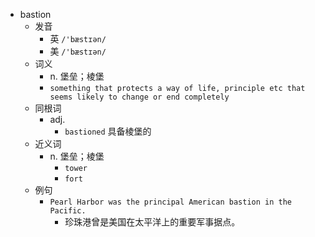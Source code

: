 - bastion
  - 发音
    - 英 `/'bæstɪən/`
    - 美 `/'bæstɪən/`
  - 词义
    - n. 堡垒；棱堡
    - `something that protects a way of life, principle etc that seems likely to change or end completely`
  - 同根词
    - adj.
      - `bastioned` 具备棱堡的
  - 近义词
    - n. 堡垒；棱堡
      - `tower`
      - `fort`
  - 例句
    - `Pearl Harbor was the principal American bastion in the Pacific.`
      - 珍珠港曾是美国在太平洋上的重要军事据点。

